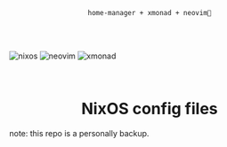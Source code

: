 <br>
<br>
<p align="center"><code>home-manager + xmonad + neovim💛</code></p>
<br>
<br>

![nixos](https://img.shields.io/static/v1?style=for-the-badge&logo=nixos&label=%E2%A0%80&message=nixos&labelColor=azure&color=cornflowerblue)
![neovim](https://img.shields.io/static/v1?style=for-the-badge&logo=neovim&label=%E2%A0%80&message=neovim&labelColor=blue&color=green)
![xmonad](https://img.shields.io/static/v1?style=for-the-badge&logo=haskell&label=%E2%A0%80&message=xmonad&labelColor=blueviolet&color=black)

<br>
<h1 align="center">NixOS config files</h1>

note: this repo is a personally backup.
